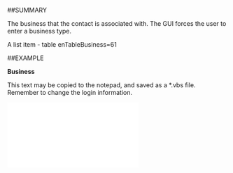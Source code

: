 

##SUMMARY


The business that the contact is associated with. The GUI forces the user to enter a business type.
 
A list item - table enTableBusiness=61



##EXAMPLE

**Business**


This text may be copied to the notepad, and saved as a *.vbs file. Remember to change the login information.


![](../../Examples/vbs/SOContact.Example.vbs.txt)





